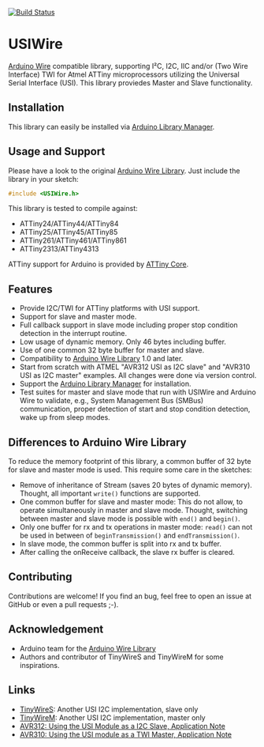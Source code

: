 [![Build Status](https://travis-ci.org/puuu/USIWire.svg?branch=master)](https://travis-ci.org/puuu/USIWire)

# USIWire

[Arduino Wire](https://www.arduino.cc/en/Reference/Wire) compatible
library, supporting I²C, I2C, IIC and/or (Two Wire Interface) TWI for
Atmel ATTiny microprocessors utilizing the Universal Serial Interface
(USI).  This library proviedes Master and Slave functionality.


## Installation

This library can easily be installed via
[Arduino Library Manager](https://www.arduino.cc/en/guide/libraries).


## Usage and Support

Please have a look to the
original
[Arduino Wire Library](https://www.arduino.cc/en/Reference/Wire). Just
include the library in your sketch:

```c++
#include <USIWire.h>
```

This library is tested to compile against:
- ATTiny24/ATTiny44/ATTiny84
- ATTiny25/ATTiny45/ATTiny85
- ATTiny261/ATTiny461/ATTiny861
- ATTiny2313/ATTiny4313

ATTiny support for Arduino is provided
by [ATTiny Core](https://github.com/SpenceKonde/ATTinyCore).


## Features

- Provide I2C/TWI for ATTiny platforms with USI support.
- Support for slave and master mode.
- Full callback support in slave mode including proper stop condition
  detection in the interrupt routine.
- Low usage of dynamic memory. Only 46 bytes including buffer.
- Use of one common 32 byte buffer for master and slave.
- Compatibility
  to [Arduino Wire Library](https://www.arduino.cc/en/Reference/Wire)
  1.0 and later.
- Start from scratch with ATMEL "AVR312 USI as I2C slave" and "AVR310
  USI as I2C master" examples.  All changes were done via version
  control.
- Support
  the
  [Arduino Library Manager](https://www.arduino.cc/en/guide/libraries)
  for installation.
- Test suites for master and slave mode that run with USIWire and
  Arduino Wire to validate, e.g., System Management Bus (SMBus)
  communication, proper detection of start and stop condition
  detection, wake up from sleep modes.




## Differences to Arduino Wire Library

To reduce the memory footprint of this library, a common buffer of 32
byte for slave and master mode is used.  This require some care in the
sketches:

- Remove of inheritance of Stream (saves 20 bytes of dynamic
  memory).  Thought, all important `write()` functions are supported.
- One common buffer for slave and master mode: This do not allow, to
  operate simultaneously in master and slave mode.  Thought, switching
  between master and slave mode is possible with `end()` and
  `begin()`.
- Only one buffer for rx and tx operations in master mode: `read()`
  can not be used in between of `beginTransmission()` and
  `endTransmission()`.
- In slave mode, the common buffer is split into rx and tx buffer.
- After calling the onReceive callback, the slave rx buffer is
  cleared.


## Contributing

Contributions are welcome! If you find an bug, feel free to open an
issue at GitHub or even a pull requests ;-).


## Acknowledgement

- Arduino team for
  the [Arduino Wire Library](https://www.arduino.cc/en/Reference/Wire)
- Authors and contributor of TinyWireS and TinyWireM for some
  inspirations.


## Links

- [TinyWireS](https://github.com/rambo/TinyWire/tree/master/TinyWireS):
  Another USI I2C implementation, slave only
- [TinyWireM](https://github.com/adafruit/TinyWireM): Another USI I2C
  implementation, master only
- [AVR312: Using the USI Module as a I2C Slave, Application Note](http://www.atmel.com/ru/ru/Images/Atmel-2560-Using-the-USI-Module-as-a-I2C-Slave_ApplicationNote_AVR312.pdf)
- [AVR310: Using the USI module as a TWI Master, Application Note](http://www.atmel.com/images/atmel-2561-using-the-usi-module-as-a-i2c-master_ap-note_avr310.pdf)
